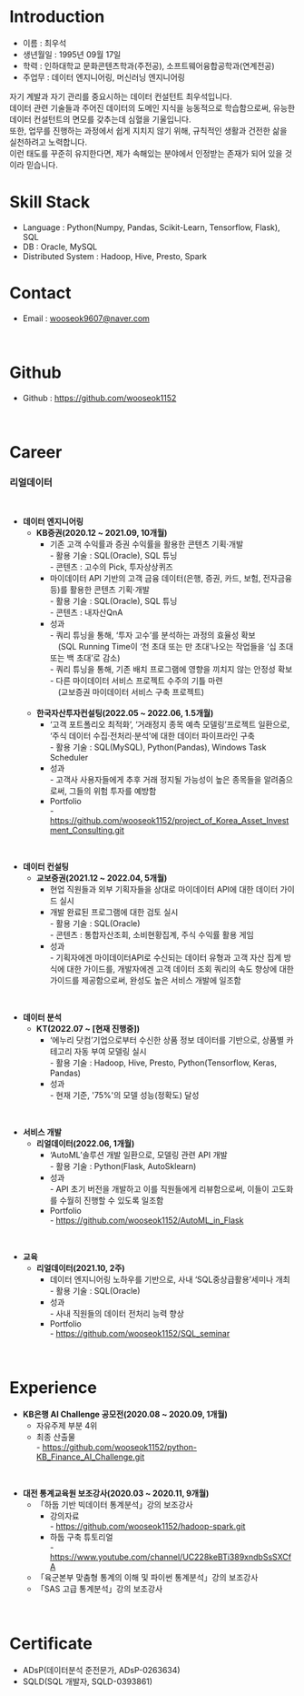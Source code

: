 # Introduction

- 이름 : 최우석
- 생년월일 : 1995년 09월 17일
- 학력 : 인하대학교 문화콘텐츠학과(주전공), 소프트웨어융합공학과(연계전공)
- 주업무 : 데이터 엔지니어링, 머신러닝 엔지니어링

자기 계발과 자기 관리를 중요시하는 데이터 컨설턴트 최우석입니다. 
<br>데이터 관련 기술들과 주어진 데이터의 도메인 지식을 능동적으로 학습함으로써, 
유능한 데이터 컨설턴트의 면모를 갖추는데 심혈을 기울입니다. 
<br>또한, 업무를 진행하는 과정에서 쉽게 지치지 않기 위해, 규칙적인 생활과 건전한 삶을 실천하려고 노력합니다. 
<br>이런 태도를 꾸준히 유지한다면, 제가 속해있는 분야에서 인정받는 존재가 되어 있을 것이라 믿습니다.
<br>

# Skill Stack

- Language : Python(Numpy, Pandas, Scikit-Learn, Tensorflow, Flask), SQL
- DB : Oracle, MySQL
- Distributed System : Hadoop, Hive, Presto, Spark

# Contact

- Email : wooseok9607@naver.com
<br>

# Github

- Github : https://github.com/wooseok1152
<br>

# Career

### **리얼데이터**
<br>

* **데이터 엔지니어링**
  * **KB증권(2020.12 ~ 2021.09, 10개월)**
    * 기존 고객 수익률과 증권 수익률을 활용한 콘텐츠 기획·개발
        <br> - 활용 기술 : SQL(Oracle), SQL 튜닝
        <br> - 콘텐츠 : 고수의 Pick, 투자상상퀴즈
    * 마이데이터 API 기반의 고객 금융 데이터(은행, 증권, 카드, 보험, 전자금융 등)를 활용한 콘텐츠 기획·개발
        <br> - 활용 기술 : SQL(Oracle), SQL 튜닝
        <br> - 콘텐츠 : 내자산QnA
    * 성과
        <br> - 쿼리 튜닝을 통해, ‘투자 고수’를 분석하는 과정의 효율성 확보
        <br> 　(SQL Running Time이 ‘천 초대 또는 만 초대’나오는 작업들을 ‘십 초대 또는 백 초대’로 감소)
        <br> - 쿼리 튜닝을 통해, 기존 배치 프로그램에 영향을 끼치지 않는 안정성 확보
        <br> - 다른 마이데이터 서비스 프로젝트 수주의 기틀 마련
        <br> 　(교보증권 마이데이터 서비스 구축 프로젝트) <br><br>
  * **한국자산투자컨설팅(2022.05 ~ 2022.06, 1.5개월)**
    * ‘고객 포트폴리오 최적화’, ‘거래정지 종목 예측 모델링’프로젝트 일환으로, ‘주식 데이터 수집·전처리·분석’에 대한 데이터 파이프라인 구축
        <br> - 활용 기술 : SQL(MySQL), Python(Pandas), Windows Task Scheduler
    * 성과
        <br> - 고객사 사용자들에게 추후 거래 정지될 가능성이 높은 종목들을 알려줌으로써, 그들의 위험 투자를 예방함
    * Portfolio
        <br> - https://github.com/wooseok1152/project_of_Korea_Asset_Investment_Consulting.git
<br>

* **데이터 컨설팅**
  * **교보증권(2021.12 ~ 2022.04, 5개월)**
    * 현업 직원들과 외부 기획자들을 상대로 마이데이터 API에 대한 데이터 가이드 실시
    * 개발 완료된 프로그램에 대한 검토 실시
        <br> - 활용 기술 : SQL(Oracle)
        <br> - 콘텐츠 : 통합자산조회, 소비현황집계, 주식 수익률 활용 게임
    * 성과
        <br> - 기획자에겐 마이데이터API로 수신되는 데이터 유형과 고객 자산 집계 방식에 대한 가이드를, 개발자에겐 고객 데이터 조회 쿼리의 속도 향상에 대한 가이드를 제공함으로써, 완성도 높은 서비스 개발에 일조함
<br>     

* **데이터 분석**
  * **KT(2022.07 ~ [현재 진행중])**
    * ‘에누리 닷컴’기업으로부터 수신한 상품 정보 데이터를 기반으로, 상품별 카테고리 자동 부여 모델링 실시
        <br> - 활용 기술 : Hadoop, Hive, Presto, Python(Tensorflow, Keras, Pandas)
    * 성과
        <br> - 현재 기준, '75%'의 모델 성능(정확도) 달성
<br>   

* **서비스 개발**
  * **리얼데이터(2022.06, 1개월)**
    * ‘AutoML’솔루션 개발 일환으로, 모델링 관련 API 개발
        <br> - 활용 기술 : Python(Flask, AutoSklearn)
    * 성과
        <br> - API 초기 버전을 개발하고 이를 직원들에게 리뷰함으로써, 이들이 고도화를 수월히 진행할 수 있도록 일조함
    * Portfolio
        <br> - https://github.com/wooseok1152/AutoML_in_Flask
<br>

* **교육**
  * **리얼데이터(2021.10, 2주)**
    * 데이터 엔지니어링 노하우를 기반으로, 사내 ‘SQL중상급활용’세미나 개최
        <br> - 활용 기술 : SQL(Oracle)
    * 성과
        <br> - 사내 직원들의 데이터 전처리 능력 향상
    * Portfolio
        <br> - https://github.com/wooseok1152/SQL_seminar
<br>

# Experience

* **KB은행 AI Challenge 공모전(2020.08 ~ 2020.09, 1개월)**
  *  자유주제 부분 4위
  *  최종 산출물 
        <br> - https://github.com/wooseok1152/python-KB_Finance_AI_Challenge.git
<br>

* **대전 통계교육원 보조강사(2020.03 ~ 2020.11, 9개월)**
  * 「하둡 기반 빅데이터 통계분석」강의 보조강사
    *  강의자료
        <br> - https://github.com/wooseok1152/hadoop-spark.git
    *  하둡 구축 튜토리얼
        <br> - https://www.youtube.com/channel/UC228keBTi389xndbSsSXCfA
  * 「육군본부 맞춤형 통계의 이해 및 파이썬 통계분석」강의 보조강사
  * 「SAS 고급 통계분석」강의 보조강사
<br>

# Certificate

* ADsP(데이터분석 준전문가, ADsP-0263634)
* SQLD(SQL 개발자, SQLD-0393861)
